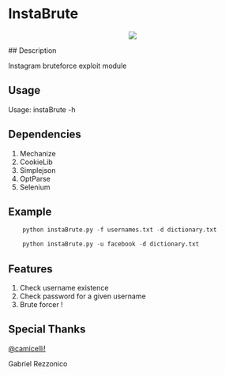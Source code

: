 # InstaBrute
<p align="center"><img src="http://forums.windowscentral.com/attachments/instagram/50396d1385186440t-947316_143336859186012_2088783896_n.png"</img></p>
## Description

Instagram bruteforce exploit module

## Usage

Usage: instaBrute -h

## Dependencies

1. Mechanize
2. CookieLib
3. Simplejson
4. OptParse
5. Selenium

## Example

```python
	python instaBrute.py -f usernames.txt -d dictionary.txt
```
```python
	python instaBrute.py -u facebook -d dictionary.txt
```	
## Features

1. Check username existence
2. Check password for a given username
3. Brute forcer !

## Special Thanks

[@camicelli!](http://twitter.com/camicelli)

Gabriel Rezzonico
